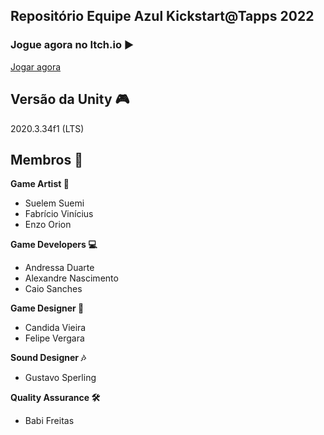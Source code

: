 ## Repositório Equipe Azul Kickstart@Tapps 2022

### Jogue agora no Itch.io ▶️
[Jogar agora](https://m1nus.itch.io/my-little-hamster)

Versão da Unity 🎮
---
2020.3.34f1 (LTS)

Membros 🤖  
---
<b>Game Artist 🎨</b>  
- Suelem Suemi  
- Fabrício Vinícius  
- Enzo Orion  

<b>Game Developers 💻</b>  
- Andressa Duarte  
- Alexandre Nascimento  
- Caio Sanches  

  
<b>Game Designer 📝</b>  
- Candida Vieira  
- Felipe Vergara  
  
  
<b>Sound Designer 🎶</b>  
- Gustavo Sperling  

  
<b>Quality Assurance 🛠️</b>  
- Babi Freitas
